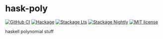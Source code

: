 # hask-poly

[![GitHub CI](https://github.com/eschorn1/hask-poly/workflows/CI/badge.svg)](https://github.com/eschorn1/hask-poly/actions)
[![Hackage](https://img.shields.io/hackage/v/hask-poly.svg?logo=haskell)](https://hackage.haskell.org/package/hask-poly)
[![Stackage Lts](http://stackage.org/package/hask-poly/badge/lts)](http://stackage.org/lts/package/hask-poly)
[![Stackage Nightly](http://stackage.org/package/hask-poly/badge/nightly)](http://stackage.org/nightly/package/hask-poly)
[![MIT license](https://img.shields.io/badge/license-MIT-blue.svg)](LICENSE)

haskell polynomial stuff
